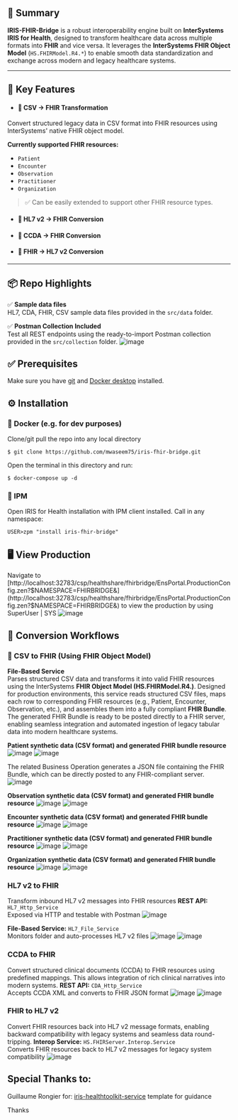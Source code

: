 ## 🧾 Summary

**IRIS-FHIR-Bridge** is a robust interoperability engine built on **InterSystems IRIS for Health**, designed to transform healthcare data across multiple formats into **FHIR** and vice versa. It leverages the **InterSystems FHIR Object Model** (`HS.FHIRModel.R4.*`) to enable smooth data standardization and exchange across modern and legacy healthcare systems.

---

## 🚀 Key Features

- #### 🧾 CSV → FHIR Transformation
Convert structured legacy data in CSV format into FHIR resources using InterSystems' native FHIR object model.

**Currently supported FHIR resources:**
- `Patient`
- `Encounter`
- `Observation`
- `Practitioner`
- `Organization`

> ✅ Can be easily extended to support other FHIR resource types.

- #### 🔁 HL7 v2 → FHIR Conversion
- #### 📝 CCDA → FHIR Conversion
- #### 🔄 FHIR → HL7 v2 Conversion

---

## 📦 Repo Highlights
✅ **Sample data files**  
HL7, CDA, FHIR, CSV sample data files provided in the `src/data` folder.

✅ **Postman Collection Included**  
Test all REST endpoints using the ready-to-import Postman collection provided in the `src/collection` folder.
![image](https://github.com/user-attachments/assets/8398a595-3b6d-4189-bf93-0e66f3f962da)



## ✅ Prerequisites
Make sure you have [git](https://git-scm.com/book/en/v2/Getting-Started-Installing-Git) and [Docker desktop](https://www.docker.com/products/docker-desktop) installed.


## ⚙️ Installation

### 🐳 Docker (e.g. for dev purposes)

Clone/git pull the repo into any local directory

```
$ git clone https://github.com/mwaseem75/iris-fhir-bridge.git
```

Open the terminal in this directory and run:

```
$ docker-compose up -d
```

### 🧰 IPM

Open IRIS for Health installation with IPM client installed. Call in any namespace:

```
USER>zpm "install iris-fhir-bridge"
```


## 🖥️ View Production
Navigate to [http://localhost:32783/csp/healthshare/fhirbridge/EnsPortal.ProductionConfig.zen?$NAMESPACE=FHIRBRIDGE&](http://localhost:32783/csp/healthshare/fhirbridge/EnsPortal.ProductionConfig.zen?$NAMESPACE=FHIRBRIDGE&) to view the production by using SuperUser | SYS 
![image](https://github.com/user-attachments/assets/cbd281fd-ab6e-412b-9802-4a4c712de3f7)


## 🔧 Conversion Workflows
### 🧾 CSV to FHIR (Using FHIR Object Model)

**File-Based Service**  
Parses structured CSV data and transforms it into valid FHIR resources using the InterSystems **FHIR Object Model (HS.FHIRModel.R4.)**. Designed for production environments, this service reads structured CSV files, maps each row to corresponding FHIR resources (e.g., Patient, Encounter, Observation, etc.), and assembles them into a fully compliant **FHIR Bundle**.
The generated FHIR Bundle is ready to be posted directly to a FHIR server, enabling seamless integration and automated ingestion of legacy tabular data into modern healthcare systems.

**Patient synthetic data (CSV format) and generated FHIR bundle resource**
![image](https://github.com/user-attachments/assets/8879a481-8ee0-4b99-8f9e-97b332afc6c1)
![image](https://github.com/user-attachments/assets/9bfae4e5-e99c-4506-a078-3a93e5bc75b4)

The related Business Operation generates a JSON file containing the FHIR Bundle, which can be directly posted to any FHIR-compliant server.
![image](https://github.com/user-attachments/assets/07e5ded2-6419-4893-bf80-90f74b39c6a6)

**Observation synthetic data (CSV format) and generated FHIR bundle resource**
![image](https://github.com/user-attachments/assets/7da0a5ba-caec-4873-9ff3-c590a2e0f20c)
![image](https://github.com/user-attachments/assets/2856cc10-a842-482d-a3fa-05ba6a5b13a1)

**Encounter synthetic data (CSV format) and generated FHIR bundle resource**
![image](https://github.com/user-attachments/assets/bb672317-bc28-4080-adfe-bf4ce08dd4cb)
![image](https://github.com/user-attachments/assets/6ea1ba87-02fa-43de-b07f-29988df71172)

**Practitioner synthetic data (CSV format) and generated FHIR bundle resource**
![image](https://github.com/user-attachments/assets/793b20fb-6097-40f4-9116-aa8309ecd328)
![image](https://github.com/user-attachments/assets/67b1530a-93f9-4e4e-a109-7ed9174a516c)

**Organization synthetic data (CSV format) and generated FHIR bundle resource**
![image](https://github.com/user-attachments/assets/111addd7-4929-4b98-bfd9-a3af682cd561)
![image](https://github.com/user-attachments/assets/687a045f-4b16-4bc4-b544-5714e005ace7)


### HL7 v2 to FHIR
Transform inbound HL7 v2 messages into FHIR resources 
**REST API:** `HL7_Http_Service`  
Exposed via HTTP and testable with Postman
![image](https://github.com/user-attachments/assets/707fd829-4d69-4afd-9a09-2726f04554c7)

**File-Based Service:** `HL7_File_Service`  
Monitors folder and auto-processes HL7 v2 files
![image](https://github.com/user-attachments/assets/bac5f13f-c113-4454-a42d-aea2619bdb73)
![image](https://github.com/user-attachments/assets/e4d2415b-95f5-4267-8117-7f905b4e60ed)


### CCDA to FHIR
Convert structured clinical documents (CCDA) to FHIR resources using predefined mappings. This allows integration of rich clinical narratives into modern systems.
**REST API:** `CDA_Http_Service`  
Accepts CCDA XML and converts to FHIR JSON format
![image](https://github.com/user-attachments/assets/4810564e-794a-4284-a291-9abebafe2ab9)
![image](https://github.com/user-attachments/assets/4eddf0da-75ce-430f-8341-23149d312752)


### FHIR to HL7 v2
Convert FHIR resources back into HL7 v2 message formats, enabling backward compatibility with legacy systems and seamless data round-tripping.
**Interop Service:** `HS.FHIRServer.Interop.Service`  
Converts FHIR resources back to HL7 v2 messages for legacy system compatibility
![image](https://github.com/user-attachments/assets/56ffd185-7cdb-4caa-81e8-65b96123535b)




## Special Thanks to:
Guillaume Rongier for: [iris-healthtoolkit-service](https://openexchange.intersystems.com/package/iris-healthtoolkit-service) template for guidance

Thanks
